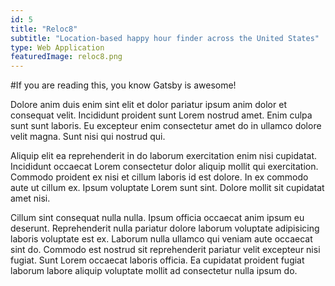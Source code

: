 ```yaml
---
id: 5
title: "Reloc8"
subtitle: "Location-based happy hour finder across the United States"
type: Web Application
featuredImage: reloc8.png
---
```


#If you are reading this, you know Gatsby is awesome!

Dolore anim duis enim sint elit et dolor pariatur ipsum anim dolor et consequat velit. Incididunt proident sunt Lorem nostrud amet. Enim culpa sunt sunt laboris. Eu excepteur enim consectetur amet do in ullamco dolore velit magna. Sunt nisi qui nostrud qui.

Aliquip elit ea reprehenderit in do laborum exercitation enim nisi cupidatat. Incididunt occaecat Lorem consectetur dolor aliquip mollit qui exercitation. Commodo proident ex nisi et cillum laboris id est dolore. In ex commodo aute ut cillum ex. Ipsum voluptate Lorem sunt sint. Dolore mollit sit cupidatat amet nisi.

Cillum sint consequat nulla nulla. Ipsum officia occaecat anim ipsum eu deserunt. Reprehenderit nulla pariatur dolore laborum voluptate adipisicing laboris voluptate est ex. Laborum nulla ullamco qui veniam aute occaecat sint do. Commodo est nostrud sit reprehenderit pariatur velit excepteur nisi fugiat. Sunt Lorem occaecat laboris officia. Ea cupidatat proident fugiat laborum labore aliquip voluptate mollit ad consectetur nulla ipsum do.